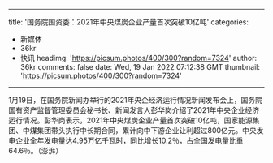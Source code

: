 
---
title: '国务院国资委：2021年中央煤炭企业产量首次突破10亿吨'
categories: 
 - 新媒体
 - 36kr
 - 快讯
headimg: 'https://picsum.photos/400/300?random=7324'
author: 36kr
comments: false
date: Wed, 19 Jan 2022 07:12:38 GMT
thumbnail: 'https://picsum.photos/400/300?random=7324'
---

<div>   
1月19日，在国务院新闻办举行的2021年央企经济运行情况新闻发布会上，国务院国有资产监督管理委员会秘书长、新闻发言人彭华岗介绍了2021年中央企业经济运行情况。彭华岗表示，2021年中央煤炭企业产量首次突破10亿吨，国家能源集团、中煤集团带头执行中长期合同，累计向中下游企业让利超过800亿元。中央发电企业全年发电量达4.95万亿千瓦时，同比增长10.2％，占全国发电量比重64.6％。（澎湃）  
</div>
            